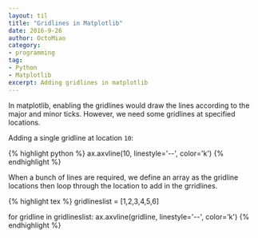 ```yaml
---
layout: til
title: "Gridlines in Matplotlib"
date: 2016-9-26
author: OctoMiao
category:
- programming
tag:
- Python
- Matplotlib
excerpt: Adding gridlines in matplotlib
---
```


In matplotlib, enabling the gridlines would draw the lines according to the major and minor ticks. However, we need some gridlines at specified locations.

Adding a single gridline at location `10`:

{% highlight python %}
ax.axvline(10, linestyle='--', color='k')
{% endhighlight %}

When a bunch of lines are required, we define an array as the gridline locations then loop through the location to add in the grridlines.

{% highlight tex %}
gridlineslist = [1,2,3,4,5,6]

for gridline in gridlineslist:
    ax.axvline(gridline, linestyle='--', color='k')
{% endhighlight %}
